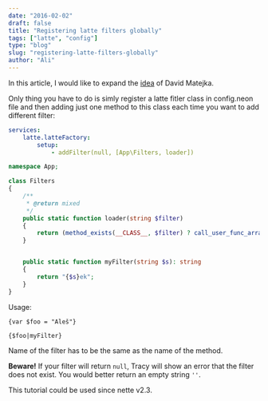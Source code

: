 ```yaml
---
date: "2016-02-02"
draft: false
title: "Registering latte filters globally"
tags: ["latte", "config"]
type: "blog"
slug: "registering-latte-filters-globally"
author: "Ali"
---
```


In this article, I would like to expand the [idea](https://play.nette.org/post/123-globalni-registrace-filteru) of David Matejka.

Only thing you have to do is simly register a latte fitler class in config.neon file and then adding just one method to this class each time you want to add different filter:

```yml
services:
    latte.latteFactory:
        setup:
            - addFilter(null, [App\Filters, loader])
```

```php
namespace App;

class Filters
{
	/**
	 * @return mixed
	 */
	public static function loader(string $filter)
	{
		return (method_exists(__CLASS__, $filter) ? call_user_func_array([__CLASS__, $filter], array_slice(func_get_args(), 1)) : null);
	}


	public static function myFilter(string $s): string
	{
		return "{$s}ek";
	}
}
```

Usage:

```
{var $foo = "Aleš"}

{$foo|myFilter}
```

Name of the filter has to be the same as the name of the method.

**Beware!** If your filter will return `null`, Tracy will show an error that the filter does not exist. You would better return an empty string `''`.

This tutorial could be used since nette v2.3.
